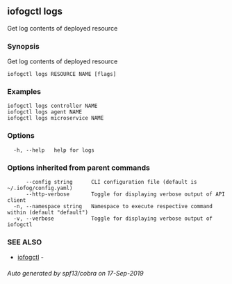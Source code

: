 ## iofogctl logs

Get log contents of deployed resource

### Synopsis

Get log contents of deployed resource

```
iofogctl logs RESOURCE NAME [flags]
```

### Examples

```
iofogctl logs controller NAME
iofogctl logs agent NAME
iofogctl logs microservice NAME
```

### Options

```
  -h, --help   help for logs
```

### Options inherited from parent commands

```
      --config string      CLI configuration file (default is ~/.iofog/config.yaml)
      --http-verbose       Toggle for displaying verbose output of API client
  -n, --namespace string   Namespace to execute respective command within (default "default")
  -v, --verbose            Toggle for displaying verbose output of iofogctl
```

### SEE ALSO

* [iofogctl](iofogctl.md)	 - 

###### Auto generated by spf13/cobra on 17-Sep-2019
